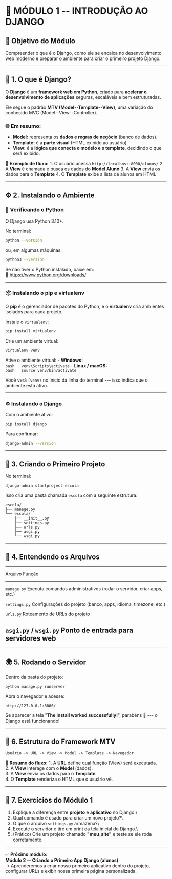# 📗 MÓDULO 1 -- INTRODUÇÃO AO DJANGO

## 🎯 Objetivo do Módulo

Compreender o que é o Django, como ele se encaixa no desenvolvimento web
moderno e preparar o ambiente para criar o primeiro projeto Django.

------------------------------------------------------------------------

## 🧩 1. O que é Django?

O **Django** é um **framework web em Python**, criado para **acelerar o
desenvolvimento de aplicações** seguras, escaláveis e bem estruturadas.

Ele segue o padrão **MTV (Model--Template--View)**, uma variação do
conhecido MVC (Model--View--Controller).

### 🌐 Em resumo:

-   **Model:** representa os **dados e regras de negócio** (banco de
    dados).
-   **Template:** é a **parte visual** (HTML exibido ao usuário).
-   **View:** é a **lógica que conecta o modelo e o template**,
    decidindo o que será exibido.

📘 **Exemplo de fluxo:** 1. O usuário acessa
`http://localhost:8000/alunos/` 2. A **View** é chamada e busca os dados
do **Model Aluno** 3. A **View** envia os dados para o **Template** 4. O
**Template** exibe a lista de alunos em HTML

------------------------------------------------------------------------

## ⚙️ 2. Instalando o Ambiente

### 🐍 Verificando o Python

O Django usa Python 3.10+.

No terminal:

``` bash
python --version
```

ou, em algumas máquinas:

``` bash
python3 --version
```

Se não tiver o Python instalado, baixe em:\
🔗 <https://www.python.org/downloads/>

------------------------------------------------------------------------

### 📦 Instalando o pip e virtualenv

O **pip** é o gerenciador de pacotes do Python, e o **virtualenv** cria
ambientes isolados para cada projeto.

Instale o `virtualenv`:

``` bash
pip install virtualenv
```

Crie um ambiente virtual:

``` bash
virtualenv venv
```

Ative o ambiente virtual: - **Windows:**\
`bash   venv\Scripts\activate` - **Linux / macOS:**\
`bash   source venv/bin/activate`

Você verá `(venv)` no início da linha do terminal --- isso indica que o
ambiente está ativo.

------------------------------------------------------------------------

### ⚙️ Instalando o Django

Com o ambiente ativo:

``` bash
pip install django
```

Para confirmar:

``` bash
django-admin --version
```

------------------------------------------------------------------------

## 🚀 3. Criando o Primeiro Projeto

No terminal:

``` bash
django-admin startproject escola
```

Isso cria uma pasta chamada `escola` com a seguinte estrutura:

    escola/
    ├── manage.py
    └── escola/
        ├── __init__.py
        ├── settings.py
        ├── urls.py
        ├── asgi.py
        └── wsgi.py

------------------------------------------------------------------------

## 🧠 4. Entendendo os Arquivos

  -----------------------------------------------------------------------
  Arquivo                                 Função
  --------------------------------------- -------------------------------
  `manage.py`                             Executa comandos
                                          administrativos (rodar o
                                          servidor, criar apps, etc.)

  `settings.py`                           Configurações do projeto
                                          (banco, apps, idioma, timezone,
                                          etc.)

  `urls.py`                               Roteamento de URLs do projeto

  `asgi.py` / `wsgi.py`                   Ponto de entrada para
                                          servidores web
  -----------------------------------------------------------------------

------------------------------------------------------------------------

## 🌍 5. Rodando o Servidor

Dentro da pasta do projeto:

``` bash
python manage.py runserver
```

Abra o navegador e acesse:

    http://127.0.0.1:8000/

Se aparecer a tela "**The install worked successfully!**", parabéns 🎉
--- o Django está funcionando!

------------------------------------------------------------------------

## 🧩 6. Estrutura do Framework MTV

    Usuário -> URL -> View -> Model -> Template -> Navegador

📘 **Resumo do fluxo:** 1. A **URL** define qual função (View) será
executada.\
2. A **View** interage com o **Model** (dados).\
3. A **View** envia os dados para o **Template**.\
4. O **Template** renderiza o HTML que o usuário vê.

------------------------------------------------------------------------

## 🧪 7. Exercícios do Módulo 1

1.  Explique a diferença entre **projeto** e **aplicativo** no Django.\
2.  Qual comando é usado para criar um novo projeto?\
3.  O que o arquivo `settings.py` armazena?\
4.  Execute o servidor e tire um print da tela inicial do Django.\
5.  (Prático) Crie um projeto chamado **"meu_site"** e teste se ele roda
    corretamente.

------------------------------------------------------------------------

✅ **Próximo módulo:**\
**Módulo 2 -- Criando o Primeiro App Django (alunos)**\
→ Aprenderemos a criar nosso primeiro aplicativo dentro do projeto,
configurar URLs e exibir nossa primeira página personalizada.
